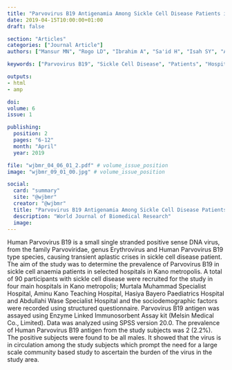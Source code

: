 ```yaml
---
title: "Parvovirus B19 Antigenamia Among Sickle Cell Disease Patients in Selected Hospitals in Kano Metropolis"
date: 2019-04-15T10:00:00+01:00
draft: false

section: "Articles"
categories: ["Journal Article"]
authors: ["Mansur MN", "Rogo LD", "Ibrahim A", "Sa'id H", "Isah SY", "Amadu M", "Aliyu IA","Muttaka A", "Bashir A"]

keywords: ["Parvovirus B19", "Sickle Cell Disease", "Patients", "Hospital", "Kano Metropolis"]

outputs: 
- html
- amp

doi:
volume: 6
issue: 1

publishing:
  position: 2
  pages: "6-12"
  month: "April"
  year: 2019

file: "wjbmr_04_06_01_2.pdf" # volume_issue_position
image: "wjbmr_09_01_00.jpg" # volume_issue_position

social:
  card: "summary"
  site: "@wjbmr"
  creator: "@wjbmr"
  title: "Parvovirus B19 Antigenamia Among Sickle Cell Disease Patients in Selected Hospitals in Kano Metropolis"
  description: "World Journal of Biomedical Research"
  image:
---
```

Human Parvovirus B19 is a small single stranded positive sense DNA virus, from the family Parvoviridae,
genus Erythrovirus and Human Parvovirus B19 type species, causing transient aplastic crises in sickle cell
disease patient. The aim of the study was to determine the prevalence of Parvovirus B19 in sickle cell anaemia
patients in selected hospitals in Kano metropolis. A total of 90 participants with sickle cell disease were recruited
for the study in four main hospitals in Kano metropolis; Murtala Muhammad Specialist Hospital, Aminu Kano
Teaching Hospital, Hasiya Bayero Paediatrics Hospital and Abdullahi Wase Specialist Hospital and the sociodemographic factors were recorded using structured questionnaire. Parvovirus B19 antigen was assayed using
Enzyme Linked Immunosorbent Assay kit (Melsin Medical Co., Limited). Data was analyzed using SPSS
version 20.0. The prevalence of Human Parvovirus B19 antigen from the study subjects was 2 (2.2%). The
positive subjects were found to be all males. It showed that the virus is in circulation among the study subjects
which prompt the need for a large scale community based study to ascertain the burden of the virus in the study
area.